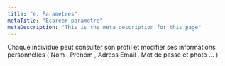 ```yaml
---
title: "e. Parametres"
metaTitle: "Ecareer parametre"
metaDescription: "This is the meta description for this page"
---
```


Chaque individue peut consulter son profil et modifier ses informations personnelles ( Nom , Prenom , Adress Email , Mot de passe et photo ... )

<!-- ![frame](https://github.com/z-sohaib/iq-documentation/blob/main/src/images/capture/org_affich_glob.PNG?raw=true) -->

